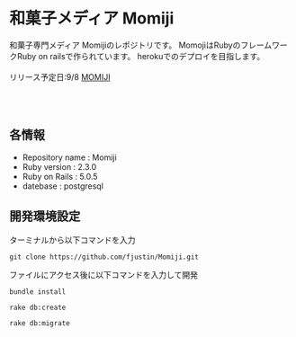 # 和菓子メディア Momiji

和菓子専門メディア Momijiのレポジトリです。
MomojiはRubyのフレームワークRuby on railsで作られています。
herokuでのデプロイを目指します。<br><br>
リリース予定日:9/8
[MOMIJI](https://tranquil-hollows-79901.herokuapp.com/)

<br><br>
## 各情報
- Repository name : Momiji
- Ruby version : 2.3.0
- Ruby on Rails : 5.0.5
- datebase : postgresql

## 開発環境設定

ターミナルから以下コマンドを入力

```
git clone https://github.com/fjustin/Momiji.git
```


ファイルにアクセス後に以下コマンドを入力して開発

```
bundle install
```
```
rake db:create
```
```
rake db:migrate
```
